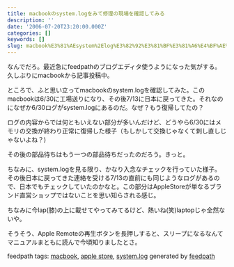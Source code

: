 ```yaml
---
title: macbookのsystem.logをみて修理の現場を確認してみる
description: ''
date: '2006-07-20T23:20:00.000Z'
categories: []
keywords: []
slug: macbook%E3%81%AEsystem%2Elog%E3%82%92%E3%81%BF%E3%81%A6%E4%BF%AE%E7%90%86%E3%81%AE%E7%8F%BE%E5%A0%B4%E3%82%92%E7%A2%BA%E8%AA%8D%E3%81%97%E3%81%A6%E...
---
```

なんでだろ。最近急にfeedpathのブログエディタ使うようになった気がする。久しぶりにmacbookから記事投稿中。  
  
  
  
ところで、ふと思い立ってmacbookのsystem.logを確認してみた。このmacbookは6/30に工場送りになり、その後7/13に日本に戻ってきた。それなのになぜか6/30ログがsystem.logにあるのだ。なぜ？もう復帰してたの？  
  
ログの内容からでは何ともいえない部分が多いんだけど、どうやら6/30にはメモリの交換が終わり正常に復帰した様子（もしかして交換じゃなくて刺し直しじゃないよね？)  
  
その後の部品待ちはもう一つの部品待ちだったのだろう。きっと。  
  
  
  
ちなみに、system.logを見る限り、かなり入念なチェックを行っていた様子。その後日本に戻ってきた連絡を受ける7/13の直前にも同じようなログがあるので、日本でもチェックしていたのかなと。この部分はAppleStoreが単なるブランド直営ショップではないことを思い知らされる感じ。  
  
  
  
ちなみに今lap(膝)の上に載せてやってみてるけど、熱いね(笑)laptopじゃ全然ないや。  
  
  
  
そうそう、Apple Remoteの再生ボタンを長押しすると、スリープになるなんてマニュアルまともに読んで今頃知りましたとさ。

feedpath tags: [macbook](http://feedpath.jp/search/index.csp?search_text=macbook), [apple store](http://feedpath.jp/search/index.csp?search_text=apple%20store), [system.log](http://feedpath.jp/search/index.csp?search_text=system.log) generated by [feedpath](http://feedpath.jp)